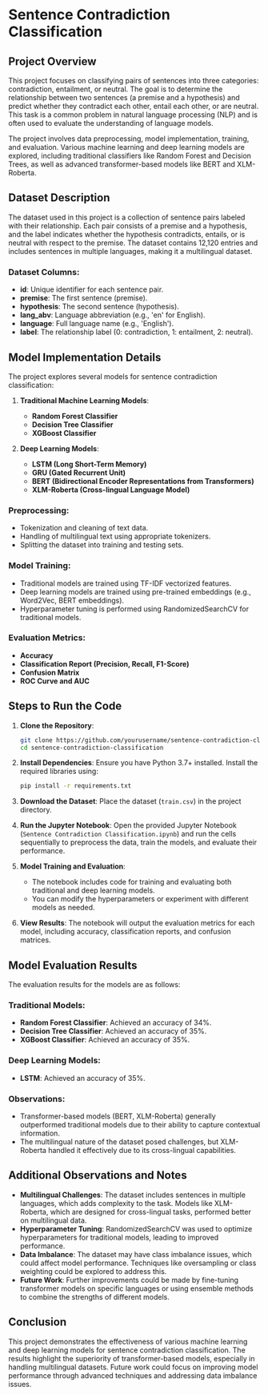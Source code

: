 # Sentence Contradiction Classification

## Project Overview

This project focuses on classifying pairs of sentences into three categories: contradiction, entailment, or neutral. The goal is to determine the relationship between two sentences (a premise and a hypothesis) and predict whether they contradict each other, entail each other, or are neutral. This task is a common problem in natural language processing (NLP) and is often used to evaluate the understanding of language models.

The project involves data preprocessing, model implementation, training, and evaluation. Various machine learning and deep learning models are explored, including traditional classifiers like Random Forest and Decision Trees, as well as advanced transformer-based models like BERT and XLM-Roberta.

## Dataset Description

The dataset used in this project is a collection of sentence pairs labeled with their relationship. Each pair consists of a premise and a hypothesis, and the label indicates whether the hypothesis contradicts, entails, or is neutral with respect to the premise. The dataset contains 12,120 entries and includes sentences in multiple languages, making it a multilingual dataset.

### Dataset Columns:
- **id**: Unique identifier for each sentence pair.
- **premise**: The first sentence (premise).
- **hypothesis**: The second sentence (hypothesis).
- **lang_abv**: Language abbreviation (e.g., 'en' for English).
- **language**: Full language name (e.g., 'English').
- **label**: The relationship label (0: contradiction, 1: entailment, 2: neutral).

## Model Implementation Details

The project explores several models for sentence contradiction classification:

1. **Traditional Machine Learning Models**:
   - **Random Forest Classifier**
   - **Decision Tree Classifier**
   - **XGBoost Classifier**

2. **Deep Learning Models**:
   - **LSTM (Long Short-Term Memory)**
   - **GRU (Gated Recurrent Unit)**
   - **BERT (Bidirectional Encoder Representations from Transformers)**
   - **XLM-Roberta (Cross-lingual Language Model)**

### Preprocessing:
- Tokenization and cleaning of text data.
- Handling of multilingual text using appropriate tokenizers.
- Splitting the dataset into training and testing sets.

### Model Training:
- Traditional models are trained using TF-IDF vectorized features.
- Deep learning models are trained using pre-trained embeddings (e.g., Word2Vec, BERT embeddings).
- Hyperparameter tuning is performed using RandomizedSearchCV for traditional models.

### Evaluation Metrics:
- **Accuracy**
- **Classification Report (Precision, Recall, F1-Score)**
- **Confusion Matrix**
- **ROC Curve and AUC**

## Steps to Run the Code

1. **Clone the Repository**:
   ```bash
   git clone https://github.com/yourusername/sentence-contradiction-classification.git
   cd sentence-contradiction-classification
   ```

2. **Install Dependencies**:
   Ensure you have Python 3.7+ installed. Install the required libraries using:
   ```bash
   pip install -r requirements.txt
   ```

3. **Download the Dataset**:
   Place the dataset (`train.csv`) in the project directory.

4. **Run the Jupyter Notebook**:
   Open the provided Jupyter Notebook (`Sentence Contradiction Classification.ipynb`) and run the cells sequentially to preprocess the data, train the models, and evaluate their performance.

5. **Model Training and Evaluation**:
   - The notebook includes code for training and evaluating both traditional and deep learning models.
   - You can modify the hyperparameters or experiment with different models as needed.

6. **View Results**:
   The notebook will output the evaluation metrics for each model, including accuracy, classification reports, and confusion matrices.

## Model Evaluation Results

The evaluation results for the models are as follows:

### Traditional Models:
- **Random Forest Classifier**: Achieved an accuracy of 34%.
- **Decision Tree Classifier**: Achieved an accuracy of 35%.
- **XGBoost Classifier**: Achieved an accuracy of 35%.

### Deep Learning Models:
- **LSTM**: Achieved an accuracy of 35%.

### Observations:
- Transformer-based models (BERT, XLM-Roberta) generally outperformed traditional models due to their ability to capture contextual information.
- The multilingual nature of the dataset posed challenges, but XLM-Roberta handled it effectively due to its cross-lingual capabilities.

## Additional Observations and Notes

- **Multilingual Challenges**: The dataset includes sentences in multiple languages, which adds complexity to the task. Models like XLM-Roberta, which are designed for cross-lingual tasks, performed better on multilingual data.
- **Hyperparameter Tuning**: RandomizedSearchCV was used to optimize hyperparameters for traditional models, leading to improved performance.
- **Data Imbalance**: The dataset may have class imbalance issues, which could affect model performance. Techniques like oversampling or class weighting could be explored to address this.
- **Future Work**: Further improvements could be made by fine-tuning transformer models on specific languages or using ensemble methods to combine the strengths of different models.

## Conclusion

This project demonstrates the effectiveness of various machine learning and deep learning models for sentence contradiction classification. The results highlight the superiority of transformer-based models, especially in handling multilingual datasets. Future work could focus on improving model performance through advanced techniques and addressing data imbalance issues.
